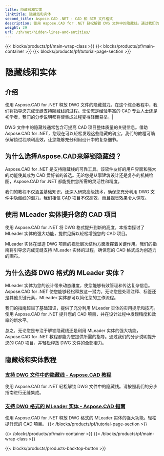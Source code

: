 ```yaml
---
title: 隐藏线和实体
linktitle: 隐藏线和实体
second_title: Aspose.CAD .NET - CAD 和 BIM 文件格式
description: 使用 Aspose.CAD for .NET 轻松解锁 DWG 文件中的隐藏线。通过我们的分步指南提升您的 CAD 项目。
weight: 29
url: /zh/net/hidden-lines-and-entities/
---
```


{{< blocks/products/pf/main-wrap-class >}}
{{< blocks/products/pf/main-container >}}
{{< blocks/products/pf/tutorial-page-section >}}

# 隐藏线和实体



## 介绍

使用 Aspose.CAD for .NET 释放 DWG 文件的隐藏潜力。在这个综合教程中，我们将指导您完成无缝支持隐藏线的过程。无论您是经验丰富的 CAD 专业人士还是初学者，我们的分步说明都将使集成过程变得轻而易举。|

DWG 文件中的隐藏线通常包含可提高 CAD 项目整体质量的关键信息。借助 Aspose.CAD for .NET，您现在可以轻松发现这些隐藏的瑰宝。我们的教程可确保解锁过程顺利高效，让您能够充分利用设计中的复杂细节。

## 为什么选择Aspose.CAD来解锁隐藏线？

Aspose.CAD for .NET 是支持隐藏线的可靠工具。该软件友好的用户界面和强大的功能使其成为 CAD 爱好者的首选。无论您是从事建筑设计还是复杂的机械绘图，Aspose.CAD for .NET 都能提供您所需的灵活性和精度。

我们的教程不仅涵盖基础知识，还深入研究高级技术，确保您充分利用 DWG 文件中隐藏线的潜力。我们相信 CAD 项目不仅高效，而且视觉效果令人惊叹。

## 使用 MLeader 实体提升您的 CAD 项目
使用 Aspose.CAD for .NET 将 DWG 格式提升到新的高度。本指南探讨了 MLeader 实体的强大功能，提供见解以轻松增强您的 CAD 项目。


MLeader 实体在塑造 DWG 项目的视觉层次结构方面发挥着关键作用。我们的指南将引导您完成无缝支持 MLeader 实体的过程，确保您的 CAD 格式成为创造力的画布。

## 为什么选择 DWG 格式的 MLeader 实体？

MLeader 实体为您的设计带来动态维度，使您能够有效管理和传达复杂信息。 Aspose.CAD for .NET 使您能够轻松释放这一潜力。无论您是处理注释、标签还是其他关键元素，MLeader 实体都可以简化您的工作流程。

我们的指南超越了基础知识，提供了充分利用 MLeader 实体的实用提示和技巧。使用 Aspose.CAD for .NET 提升您的 CAD 项目，并在设计过程中发现精度和效率的新水平。

总之，无论您是专注于解锁隐藏线还是利用 MLeader 实体的强大功能，Aspose.CAD for .NET 教程都能为您提供所需的指导。通过我们的分步说明提升您的 CAD 项目，并轻松释放 DWG 文件的全部潜力。
## 隐藏线和实体教程
### [支持 DWG 文件中的隐藏线 - Aspose.CAD 教程](./supporting-hidden-lines-in-dwg/)
使用 Aspose.CAD for .NET 轻松解锁 DWG 文件中的隐藏线。请按照我们的分步指南进行无缝集成。
### [支持 DWG 格式的 MLeader 实体 - Aspose.CAD 指南](./supporting-mleader-entity-for-dwg-format/)
使用 Aspose.CAD for .NET 释放 DWG 格式的 MLeader 实体的强大功能。轻松提升您的 CAD 项目。
{{< /blocks/products/pf/tutorial-page-section >}}

{{< /blocks/products/pf/main-container >}}
{{< /blocks/products/pf/main-wrap-class >}}

{{< blocks/products/products-backtop-button >}}
